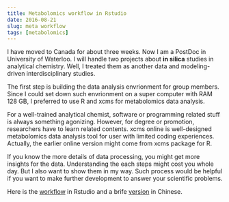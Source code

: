 ```yaml
---
title: Metabolomics workflow in Rstudio
date: 2016-08-21
slug: meta workflow
tags: [metabolomics]
---
```


I have moved to Canada for about three weeks. Now I am a PostDoc in University of Waterloo. I will handle two projects about **in silica** studies in analytical chemistry. Well, I treated them as another data and modeling-driven interdisciplinary studies.

The first step is building the data analysis envrionment for group members. Since I could set down such envrionment on a super computer with RAM 128 GB, I preferred to use R and xcms for metabolomics data analysis. 

For a well-trained analytical chemist, software or programming related stuff is always something agonizing. However, for degree or promotion, researchers have to learn related contents. xcms online is well-designed metabolomics data analysis tool for user with limited coding experiences. Actually, the earlier online version might come from xcms package for R. 

If you know the more details of data processing, you might get more insights for the data. Understanding the each steps might cost you whole day. But I also want to show them in my way. Such process would be helpful if you want to make further development to answer your scientific problems. 

Here is the [workflow](http://yufree.cn/metaworkflow/) in Rstudio and a brife [version](http://yufree.cn/notes/xcms.html) in Chinese.